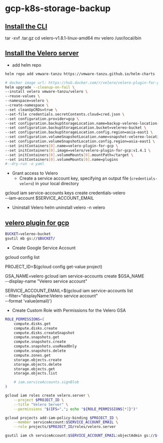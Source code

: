 # gcp-k8s-storage-backup

## [Install the CLI](https://github.com/vmware-tanzu/velero/releases/tag/v1.8.1)

tar -xvf <RELEASE-TARBALL-NAME>.tar.gz
cd velero-v1.8.1-linux-amd64
mv velero /usr/local/bin

## [Install the Velero server](https://github.com/vmware-tanzu/helm-charts)

- add helm repo
```bash
helm repo add vmware-tanzu https://vmware-tanzu.github.io/helm-charts

# docker image url: https://hub.docker.com/r/velero/velero-plugin-for-gcp/tags
helm upgrade --cleanup-on-fail \
--install velero vmware-tanzu/velero \
--reuse-values \
--namespace=velero \
--create-namespace \
--set cleanUpCRDs=true \
--set-file credentials.secretContents.cloud=cred.json \
--set configuration.provider=gcp \
--set configuration.backupStorageLocation.name=backup-velereo-location-name \
--set configuration.backupStorageLocation.bucket=velereo-bucket \
--set configuration.backupStorageLocation.config.region=asia-east1 \
--set configuration.volumeSnapshotLocation.name=snapshot-velereo-location-name \
--set configuration.volumeSnapshotLocation.config.region=asia-east1 \
--set initContainers[0].name=velero-plugin-for-gcp \
--set initContainers[0].image=velero/velero-plugin-for-gcp:v1.4.1 \
--set initContainers[0].volumeMounts[0].mountPath=/target \
--set initContainers[0].volumeMounts[0].name=plugins
#--dry-run -o yaml
```

- Grant access to Velero
    - Create a service account key, specifying an output file (`credentials-velero`) in your local directory

gcloud iam service-accounts keys create credentials-velero \
    --iam-account $SERVICE_ACCOUNT_EMAIL

- Uninstall Velero
helm uninstall velero -n velero

## [velero plugin for gcp](https://github.com/vmware-tanzu/velero-plugin-for-gcp#setup)

```bash
BUCKET=velereo-bucket
gsutil mb gs://$BUCKET/
```

- Create Google Service Account

gcloud config list

PROJECT_ID=$(gcloud config get-value project)

GSA_NAME=velero
gcloud iam service-accounts create $GSA_NAME \
    --display-name "Velero service account"

SERVICE_ACCOUNT_EMAIL=$(gcloud iam service-accounts list \
  --filter="displayName:Velero service account" \
  --format 'value(email)')

- Create Custom Role with Permissions for the Velero GSA

```bash
ROLE_PERMISSIONS=(
    compute.disks.get
    compute.disks.create
    compute.disks.createSnapshot
    compute.snapshots.get
    compute.snapshots.create
    compute.snapshots.useReadOnly
    compute.snapshots.delete
    compute.zones.get
    storage.objects.create
    storage.objects.delete
    storage.objects.get
    storage.objects.list

    # iam.serviceAccounts.signBlob
)

gcloud iam roles create velero.server \
    --project $PROJECT_ID \
    --title "Velero Server" \
    --permissions "$(IFS=","; echo "${ROLE_PERMISSIONS[*]}")"

gcloud projects add-iam-policy-binding $PROJECT_ID \
    --member serviceAccount:$SERVICE_ACCOUNT_EMAIL \
    --role projects/$PROJECT_ID/roles/velero.server

gsutil iam ch serviceAccount:$SERVICE_ACCOUNT_EMAIL:objectAdmin gs://${BUCKET}
```